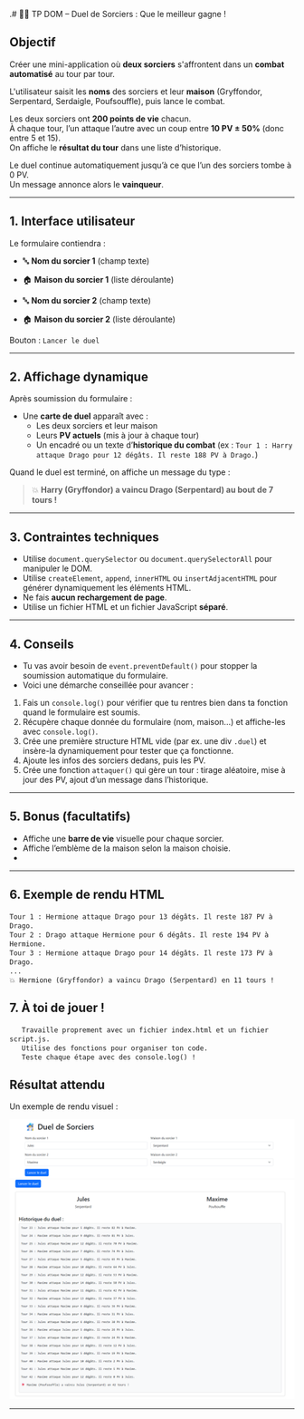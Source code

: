 .# 🧙‍♂️ TP DOM – Duel de Sorciers : Que le meilleur gagne !

## Objectif

Créer une mini-application où **deux sorciers** s'affrontent dans un **combat automatisé** au tour par tour.

L'utilisateur saisit les **noms** des sorciers et leur **maison** (Gryffondor, Serpentard, Serdaigle, Poufsouffle), puis lance le combat.

Les deux sorciers ont **200 points de vie** chacun.  
À chaque tour, l’un attaque l’autre avec un coup entre **10 PV ± 50%** (donc entre 5 et 15).  
On affiche le **résultat du tour** dans une liste d’historique.

Le duel continue automatiquement jusqu’à ce que l’un des sorciers tombe à 0 PV.  
Un message annonce alors le **vainqueur**.

---

## 1. Interface utilisateur

Le formulaire contiendra :

-   🔤 **Nom du sorcier 1** (champ texte)
-   🏠 **Maison du sorcier 1** (liste déroulante)

-   🔤 **Nom du sorcier 2** (champ texte)
-   🏠 **Maison du sorcier 2** (liste déroulante)

Bouton : `Lancer le duel`

---

## 2. Affichage dynamique

Après soumission du formulaire :

-   Une **carte de duel** apparaît avec :
    -   Les deux sorciers et leur maison
    -   Leurs **PV actuels** (mis à jour à chaque tour)
    -   Un encadré ou un texte d’**historique du combat** (ex : `Tour 1 : Harry attaque Drago pour 12 dégâts. Il reste 188 PV à Drago.`)

Quand le duel est terminé, on affiche un message du type :

> 💥 **Harry (Gryffondor) a vaincu Drago (Serpentard) au bout de 7 tours !**

---

## 3. Contraintes techniques

-   Utilise `document.querySelector` ou `document.querySelectorAll` pour manipuler le DOM.
-   Utilise `createElement`, `append`, `innerHTML` ou `insertAdjacentHTML` pour générer dynamiquement les éléments HTML.
-   Ne fais **aucun rechargement de page**.
-   Utilise un fichier HTML et un fichier JavaScript **séparé**.

---

## 4. Conseils

-   Tu vas avoir besoin de `event.preventDefault()` pour stopper la soumission automatique du formulaire.
-   Voici une démarche conseillée pour avancer :

1. Fais un `console.log()` pour vérifier que tu rentres bien dans ta fonction quand le formulaire est soumis.
2. Récupère chaque donnée du formulaire (nom, maison...) et affiche-les avec `console.log()`.
3. Crée une première structure HTML vide (par ex. une div `.duel`) et insère-la dynamiquement pour tester que ça fonctionne.
4. Ajoute les infos des sorciers dedans, puis les PV.
5. Crée une fonction `attaquer()` qui gère un tour : tirage aléatoire, mise à jour des PV, ajout d’un message dans l’historique.

---

## 5. Bonus (facultatifs)

-   Affiche une **barre de vie** visuelle pour chaque sorcier.
-   Affiche l’emblème de la maison selon la maison choisie.
-

---

## 6. Exemple de rendu HTML

```text
Tour 1 : Hermione attaque Drago pour 13 dégâts. Il reste 187 PV à Drago.
Tour 2 : Drago attaque Hermione pour 6 dégâts. Il reste 194 PV à Hermione.
Tour 3 : Hermione attaque Drago pour 14 dégâts. Il reste 173 PV à Drago.
...
💥 Hermione (Gryffondor) a vaincu Drago (Serpentard) en 11 tours !
```

## 7. À toi de jouer !

```text
   Travaille proprement avec un fichier index.html et un fichier script.js.
   Utilise des fonctions pour organiser ton code.
   Teste chaque étape avec des console.log() !
```

## Résultat attendu

Un exemple de rendu visuel :

![Nom de l’image](s-1.png)
![Nom de l’image](s-2.png)

---
